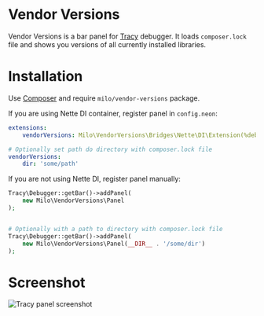 # Vendor Versions
Vendor Versions is a bar panel for [Tracy](https://tracy.nette.org/) debugger. It loads `composer.lock` file and shows you versions of all currently installed libraries.


# Installation
Use [Composer](https://getcomposer.org) and require `milo/vendor-versions` package.

If you are using Nette DI container, register panel in `config.neon`:
```yaml
extensions:
	vendorVersions: Milo\VendorVersions\Bridges\Nette\DI\Extension(%debugMode%)

# Optionally set path do directory with composer.lock file
vendorVersions:
	dir: 'some/path'
```

If you are not using Nette DI, register panel manually:
```php
Tracy\Debugger::getBar()->addPanel(
	new Milo\VendorVersions\Panel
);


# Optionally with a path to directory with composer.lock file
Tracy\Debugger::getBar()->addPanel(
	new Milo\VendorVersions\Panel(__DIR__ . '/some/dir')
);
```


# Screenshot
![Tracy panel screenshot](https://github.com/milo/vendor-versions/raw/master/screenshot.png)
